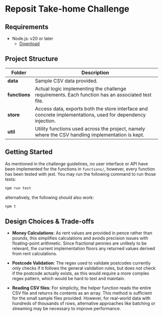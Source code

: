 # Reposit Take-home Challenge

## Requirements

- Node.js: v20 or later
  - [Download](https://nodejs.org/en/download/)

## Project Structure

| Folder        | Description                                                                                                |
| ------------- | ---------------------------------------------------------------------------------------------------------- |
| **data**      | Sample CSV data provided.                                                                                  |
| **functions** | Actual logic implementing the challenge requirements. Each function has an associated test file.           |
| **store**     | Access data, exports both the store interface and concrete implementations, used for dependency injection. |
| **util**      | Utility functions used across the project, namely where the CSV handling implementation is kept.           |

## Getting Started

As mentioned in the challenge guidelines, no user interface or API have been implemented for the functions in `functions/`,
however, every function has been tested with jest. You may run the following command to run those tests:

```bash
npm run test
```

alternatively, the following should also work:

```bash
npm t
```

## Design Choices & Trade-offs

- **Money Calculations**: As rent values are provided in pence rather than pounds, this simplifies calculations and avoids precision issues with floating-point arithmetic.
  Since fractional pennies are unlikely to be relevant, the current implementation floors any returned values derived from rent calculations.

- **Postcode Validation**: The regex used to validate postcodes currently only checks if it follows the general validation rules, but does not check if the postcode actually exists,
  as this would require a more complex regex pattern, which would be hard to test and maintain.

- **Reading CSV files**: For simplicity, the helper function reads the entire CSV file and returns its contents as an array. This method is sufficient for the small sample files provided.
  However, for real-world data with hundreds of thousands of rows, alternative approaches like batching or streaming may be necessary to improve performance.

